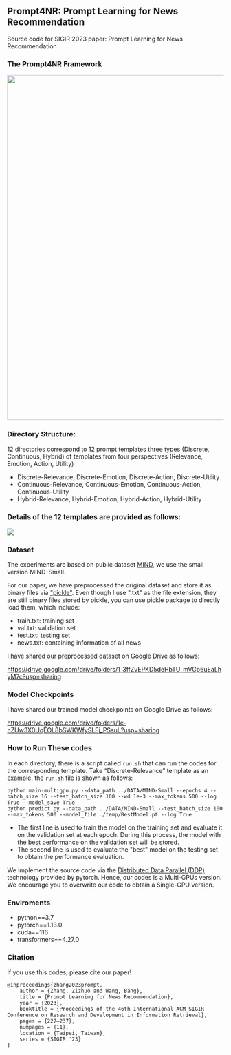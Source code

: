 ## Prompt4NR: Prompt Learning for News Recommendation
Source code for SIGIR 2023 paper: Prompt Learning for News Recommendation

### The Prompt4NR Framework

<p align='center'>
<img src="https://github.com/resistzzz/Prompt4NR/blob/main/Imgs/Prompt4NR.png" width='800'/>
</p>

### Directory Structure: 
12 directories correspond to 12 prompt templates three types (Discrete, Continuous, Hybrid) of templates from four perspectives (Relevance, Emotion, Action, Utility)
- Discrete-Relevance, Discrete-Emotion, Discrete-Action, Discrete-Utility
- Continuous-Relevance, Continuous-Emotion, Continuous-Action, Continuous-Utility
- Hybrid-Relevance, Hybrid-Emotion, Hybrid-Action, Hybrid-Utility

### Details of the 12 templates are provided as follows:

<img src="https://github.com/resistzzz/Prompt4NR/blob/main/Imgs/templates_table.png" />

### Dataset

The experiments are based on public dataset <a href="https://msnews.github.io/">MIND</a>, we use the small version MIND-Small.

For our paper, we have preprocessed the original dataset and store it as binary files via <a href="https://docs.python.org/3/library/pickle.html">"pickle"</a>. Even though I use ".txt" as the file extension, they are still binary files stored by pickle, you can use pickle package to directly load them, which include:

- train.txt: training set
- val.txt: validation set
- test.txt: testing set
- news.txt: containing information of all news

I have shared our preprocessed dataset on Google Drive as follows: 

<https://drive.google.com/drive/folders/1_3ffZvEPKD5deHbTU_mVGp6uEaLhyM7c?usp=sharing>

### Model Checkpoints

I have shared our trained model checkpoints on Google Drive as follows:

<https://drive.google.com/drive/folders/1e-nZUw3X0UqEOL8bSWKWfySLFj_PSsuL?usp=sharing>

### How to Run These codes
In each directory, there is a script called ``run.sh`` that can run the codes for the corresponding template.
Take “Discrete-Relevance” template as an example, the ``run.sh`` file is shown as follows:
```
python main-multigpu.py --data_path ../DATA/MIND-Small --epochs 4 --batch_size 16 --test_batch_size 100 --wd 1e-3 --max_tokens 500 --log True --model_save True
python predict.py --data_path ../DATA/MIND-Small --test_batch_size 100 --max_tokens 500 --model_file ./temp/BestModel.pt --log True
```
- The first line is used to train the model on the training set and evaluate it on the validation set at each epoch. During this process, the model with the best performance on the validation set will be stored.
- The second line is used to evaluate the "best" model on the testing set to obtain the performance evaluation.

We implement the source code via the <a href="https://pytorch.org/tutorials/beginner/ddp_series_intro.html">Distributed Data Parallel (DDP)</a> technology provided by pytorch. Hence, our codes is a Multi-GPUs version. We encourage you to overwrite our code to obtain a Single-GPU version.

### Enviroments
- python==3.7
- pytorch==1.13.0
- cuda==116
- transformers==4.27.0

### Citation
If you use this codes, please cite our paper!
```
@inproceedings{zhang2023prompt,
    author = {Zhang, Zizhuo and Wang, Bang},
    title = {Prompt Learning for News Recommendation},
    year = {2023},
    booktitle = {Proceedings of the 46th International ACM SIGIR Conference on Research and Development in Information Retrieval},
    pages = {227–237},
    numpages = {11},
    location = {Taipei, Taiwan},
    series = {SIGIR '23}
}
```
